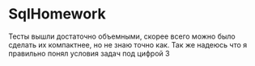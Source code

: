 # SqlHomework
Тесты вышли достаточно объемными, скорее всего можно было сделать их компактнее, но не знаю точно как.
Так же надеюсь что я правильно понял условия задач под цифрой 3
